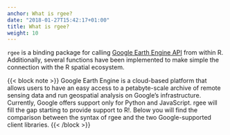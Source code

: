 ```yaml
---
anchor: What is rgee?
date: "2018-01-27T15:42:17+01:00"
title: What is rgee?
weight: 10
---
```


`rgee` is a binding package for calling [Google Earth Engine API](https://developers.google.com/earth-engine/) from within R. Additionally, several functions have been implemented to make simple the connection with the R spatial ecosystem.

{{< block note >}}
Google Earth Engine is a cloud-based platform that allows users to have an easy access to a petabyte-scale archive of remote sensing data and run geospatial analysis on Google’s infrastructure. Currently, Google offers support only for Python and JavaScript. rgee will fill the gap starting to provide support to R!. Below you will find the comparison between the syntax of rgee and the two Google-supported client libraries.
{{< /block >}}
